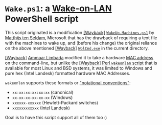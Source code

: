 # `Wake.ps1`: a [Wake-on-LAN](https://en.wikipedia.org/wiki/Wake-on-LAN) PowerShell script

This script originated is a modification [[Wayback]](https://web.archive.org/web/20210909182144/https://docs.microsoft.com/en-gb/archive/blogs/matthts/wakeup-machines-a-powershell-script-for-wake-on-lan) [`WakeUp-Machines.ps1`](https://docs.microsoft.com/en-gb/archive/blogs/matthts/wakeup-machines-a-powershell-script-for-wake-on-lan) by [Matthijs ten Seldam](https://nl.linkedin.com/in/matthts), Microsoft that has the drawback of requiring a text file with the machines to wake up, and (before his change) the original reliance on the above mentioned [[Wayback]](https://web.archive.org/web/20210914123109/https://www.depicus.com/wake-on-lan/wake-on-lan-cmd) [`WolCmd.exe`](https://www.depicus.com/wake-on-lan/wake-on-lan-cmd) in the current directory.

[[Wayback]](https://web.archive.org/web/20210918182919/https://gist.github.com/alimbada) [Ammaar Limbada](https://gist.github.com/alimbada) modified it to take a hardware [MAC address](https://en.wikipedia.org/wiki/MAC_address#Notational_conventions) on the command-line, but unlike the [[Wayback]](https://web.archive.org/web/20210620134205/https://github.com/jpoliv/wakeonlan/blob/master/wakeonlan) [Perl `wakeonlan` script](https://web.archive.org/web/20210620134205/https://github.com/jpoliv/wakeonlan/blob/master/wakeonlan) that is available for most Linux and BSD systems, it was limited to Windows and pure hex (Intel Landesk) formatted hardware MAC Addresses.

`wakeonlan` supports these formats or ["notational conventions"](https://en.wikipedia.org/wiki/MAC_address#Notational_conventions):

- `xx:xx:xx:xx:xx:xx` (canonical)
- `xx-xx-xx-xx-xx-xx` (Windows)
- `xxxxxx-xxxxxx` (Hewlett-Packard switches)
- `xxxxxxxxxxxx` (Intel Landesk)

Goal is to have this script support all of them too (:
